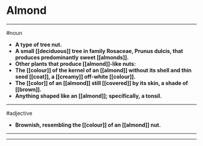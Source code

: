# Almond
---
#noun
- **A type of tree nut.**
- **A small [[deciduous]] tree in family Rosaceae, Prunus dulcis, that produces predominantly sweet [[almonds]].**
- **Other plants that produce [[almond]]-like nuts:**
- **The [[colour]] of the kernel of an [[almond]] without its shell and thin seed [[coat]], a [[creamy]] off-white [[colour]].**
- **The [[color]] of an [[almond]] still [[covered]] by its skin, a shade of [[brown]].**
- **Anything shaped like an [[almond]]; specifically, a tonsil.**
---
#adjective
- **Brownish, resembling the [[colour]] of an [[almond]] nut.**
---
---
